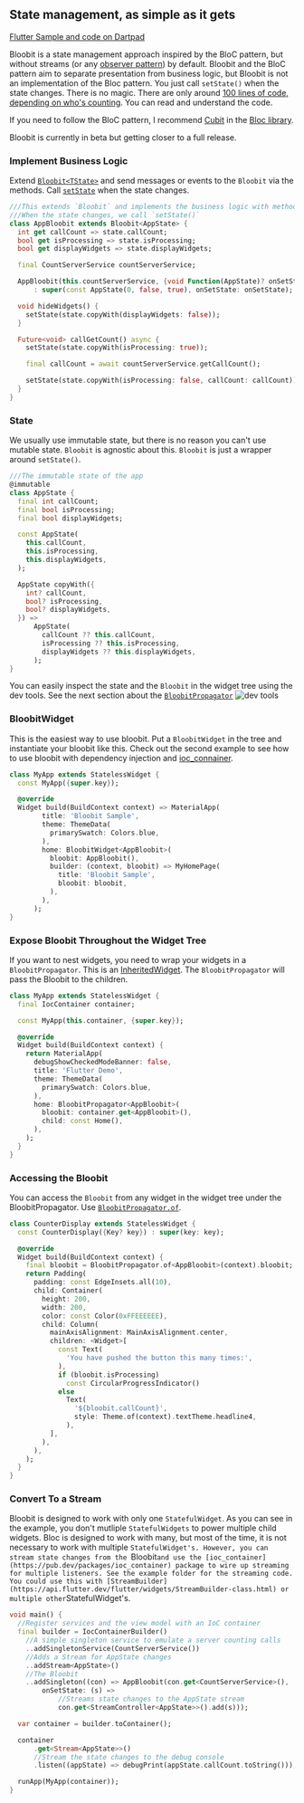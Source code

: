 ## State management, as simple as it gets

[Flutter Sample and code on Dartpad](https://dartpad.dev/?id=852bb434276d46775f61d74ece554209)

Bloobit is a state management approach inspired by the BloC pattern, but without streams (or any [observer pattern](https://en.wikipedia.org/wiki/Observer_pattern)) by default. Bloobit and the BloC pattern aim to separate presentation from business logic, but Bloobit is not an implementation of the Bloc pattern. You just call `setState()` when the state changes. There is no magic. There are only around [100 lines of code, depending on who's counting](https://github.com/MelbourneDeveloper/bloobit/blob/main/lib/bloobit.dart). You can read and understand the code.

If you need to follow the BloC pattern, I recommend [Cubit](https://pub.dev/documentation/bloc/latest/bloc/Cubit-class.html) in the [Bloc library](https://bloclibrary.dev/#/).

Bloobit is currently in beta but getting closer to a full release.

### Implement Business Logic
Extend [`Bloobit<TState>`](https://pub.dev/documentation/bloobit/latest/bloobit/Bloobit-class.html) and send messages or events to the `Bloobit` via the methods. Call [`setState`](https://pub.dev/documentation/bloobit/latest/bloobit/Bloobit/setState.html) when the state changes. 

```dart
///This extends `Bloobit` and implements the business logic with methods.
///When the state changes, we call `setState()`
class AppBloobit extends Bloobit<AppState> {
  int get callCount => state.callCount;
  bool get isProcessing => state.isProcessing;
  bool get displayWidgets => state.displayWidgets;

  final CountServerService countServerService;

  AppBloobit(this.countServerService, {void Function(AppState)? onSetState})
      : super(const AppState(0, false, true), onSetState: onSetState);

  void hideWidgets() {
    setState(state.copyWith(displayWidgets: false));
  }

  Future<void> callGetCount() async {
    setState(state.copyWith(isProcessing: true));

    final callCount = await countServerService.getCallCount();

    setState(state.copyWith(isProcessing: false, callCount: callCount));
  }
}
```

### State
We usually use immutable state, but there is no reason you can't use mutable state. `Bloobit` is agnostic about this. `Bloobit` is just a wrapper around `setState()`.

```dart
///The immutable state of the app
@immutable
class AppState {
  final int callCount;
  final bool isProcessing;
  final bool displayWidgets;

  const AppState(
    this.callCount,
    this.isProcessing,
    this.displayWidgets,
  );

  AppState copyWith({
    int? callCount,
    bool? isProcessing,
    bool? displayWidgets,
  }) =>
      AppState(
        callCount ?? this.callCount,
        isProcessing ?? this.isProcessing,
        displayWidgets ?? this.displayWidgets,
      );
}
```

You can easily inspect the state and the `Bloobit` in the widget tree using the dev tools. See the next section about the [`BloobitPropagator`](https://pub.dev/documentation/bloobit/latest/bloobit/BloobitPropagator-class.html)
![dev tools](https://github.com/MelbourneDeveloper/bloobit/blob/main/images/widgettreestate.png)

### BloobitWidget
This is the easiest way to use bloobit. Put a `BloobitWidget` in the tree and instantiate your bloobit like this. Check out the second example to see how to use bloobit with dependency injection and [ioc_connainer](https://pub.dev/packages/ioc_container).

```dart
class MyApp extends StatelessWidget {
  const MyApp({super.key});

  @override
  Widget build(BuildContext context) => MaterialApp(
        title: 'Bloobit Sample',
        theme: ThemeData(
          primarySwatch: Colors.blue,
        ),
        home: BloobitWidget<AppBloobit>(
          bloobit: AppBloobit(),
          builder: (context, bloobit) => MyHomePage(
            title: 'Bloobit Sample',
            bloobit: bloobit,
          ),
        ),
      );
}
```

### Expose Bloobit Throughout the Widget Tree
If you want to nest widgets, you need to wrap your widgets in a `BloobitPropagator`. This is an [InheritedWidget](https://api.flutter.dev/flutter/widgets/InheritedWidget-class.html). The `BloobitPropagator` will pass the Bloobit to the children. 

```dart
class MyApp extends StatelessWidget {
  final IocContainer container;

  const MyApp(this.container, {super.key});

  @override
  Widget build(BuildContext context) {
    return MaterialApp(
      debugShowCheckedModeBanner: false,
      title: 'Flutter Demo',
      theme: ThemeData(
        primarySwatch: Colors.blue,
      ),
      home: BloobitPropagator<AppBloobit>(
        bloobit: container.get<AppBloobit>(),
        child: const Home(),
      ),
    );
  }
}
```

### Accessing the Bloobit
You can access the `Bloobit` from any widget in the widget tree under the BloobitPropagator. Use [`BloobitPropagator.of`](https://pub.dev/documentation/bloobit/latest/bloobit/BloobitPropagator/of.html).

```dart
class CounterDisplay extends StatelessWidget {
  const CounterDisplay({Key? key}) : super(key: key);

  @override
  Widget build(BuildContext context) {
    final bloobit = BloobitPropagator.of<AppBloobit>(context).bloobit;
    return Padding(
      padding: const EdgeInsets.all(10),
      child: Container(
        height: 200,
        width: 200,
        color: const Color(0xFFEEEEEE),
        child: Column(
          mainAxisAlignment: MainAxisAlignment.center,
          children: <Widget>[
            const Text(
              'You have pushed the button this many times:',
            ),
            if (bloobit.isProcessing)
              const CircularProgressIndicator()
            else
              Text(
                '${bloobit.callCount}',
                style: Theme.of(context).textTheme.headline4,
              ),
          ],
        ),
      ),
    );
  }
}
```

### Convert To a Stream
Bloobit is designed to work with only one `StatefulWidget`. As you can see in the example, you don't mutliple `StatefulWidgets` to power multiple child widgets. Bloc is designed to work with many, but most of the time, it is not necessary to work with multiple `StatefulWidget's. However, you can stream state changes from the `Bloobit` and use the [ioc_container](https://pub.dev/packages/ioc_container) package to wire up streaming for multiple listeners. See the example folder for the streaming code. You could use this with [StreamBuilder](https://api.flutter.dev/flutter/widgets/StreamBuilder-class.html) or multiple other `StatefulWidget's.

```dart
void main() {
  //Register services and the view model with an IoC container
  final builder = IocContainerBuilder()
    //A simple singleton service to emulate a server counting calls
    ..addSingletonService(CountServerService())
    //Adds a Stream for AppState changes
    ..addStream<AppState>()
    //The Bloobit
    ..addSingleton((con) => AppBloobit(con.get<CountServerService>(),
        onSetState: (s) =>
            //Streams state changes to the AppState stream
            con.get<StreamController<AppState>>().add(s)));

  var container = builder.toContainer();

  container
      .get<Stream<AppState>>()
      //Stream the state changes to the debug console
      .listen((appState) => debugPrint(appState.callCount.toString()));

  runApp(MyApp(container));
}
```

